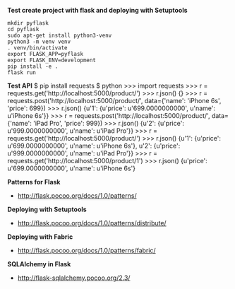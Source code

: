
**Test create project with flask and deploying with Setuptools**

    mkdir pyflask
    cd pyflask
    sudo apt-get install python3-venv
    python3 -m venv venv
    . venv/bin/activate
    export FLASK_APP=pyflask
    export FLASK_ENV=development
    pip install -e . 
    flask run

**Test API**
    $ pip install requests
    $ python
    >>> import requests
    >>> r = requests.get('http://localhost:5000/product/')
    >>> r.json()
    {}
    >>> r = requests.post('http://localhost:5000/product/', data={'name': 'iPhone 6s', 'price': 699})
    >>> r.json()
    {u'1': {u'price': u'699.0000000000', u'name': u'iPhone 6s'}}
    >>> r = requests.post('http://localhost:5000/product/', data={'name': 'iPad Pro', 'price': 999})
    >>> r.json()
    {u'2': {u'price': u'999.0000000000', u'name': u'iPad Pro'}}
    >>> r = requests.get('http://localhost:5000/product/')
    >>> r.json()
    {u'1': {u'price': u'699.0000000000', u'name': u'iPhone 6s'}, u'2': {u'price': u'999.0000000000', u'name': u'iPad Pro'}}
    >>> r = requests.get('http://localhost:5000/product/1')
    >>> r.json()
    {u'price': u'699.0000000000', u'name': u'iPhone 6s'}

**Patterns for Flask**
- http://flask.pocoo.org/docs/1.0/patterns/

**Deploying with Setuptools**
- http://flask.pocoo.org/docs/1.0/patterns/distribute/

**Deploying with Fabric**
- http://flask.pocoo.org/docs/1.0/patterns/fabric/

**SQLAlchemy in Flask**
- http://flask-sqlalchemy.pocoo.org/2.3/
